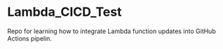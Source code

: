 # Lambda_CICD_Test
Repo for learning how to integrate Lambda function updates into GitHub Actions pipelin.
